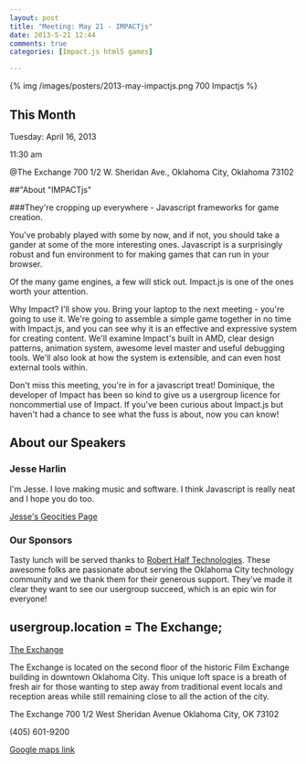 ```yaml
---
layout: post
title: "Meeting: May 21 - IMPACTjs"
date: 2013-5-21 12:44
comments: true
categories: [Impact.js html5 games]

---
```

{% img /images/posters/2013-may-impactjs.png 700 Impactjs %}

## This Month

Tuesday: April 16, 2013 

11:30 am

@The Exchange
700 1/2 W. Sheridan Ave.,
Oklahoma City, Oklahoma
73102




##"About "IMPACTjs" 

###They're cropping up everywhere - Javascript frameworks for game creation.

You've probably played with some by now, and if not, you should take a gander at some of the more interesting ones. Javascript is a surprisingly robust and fun environment to for making games that can run in your browser.

Of the many game engines, a few will stick out. Impact.js is one of the ones worth your attention.

Why Impact? I'll show you. Bring your laptop to the next meeting - you're going to use it. We're going to assemble a simple game together in no time with Impact.js, and you can see why it is an effective and expressive system for creating content. We'll examine Impact's built in AMD, clear design patterns, animation system, awesome level master and useful debugging tools. We'll also look at how the system is extensible, and can even host external tools within.

Don't miss this meeting, you're in for a javascript treat! Dominique, the developer of Impact has been so kind to give us a usergroup licence for noncommertial use of Impact. If you've been curious about Impact.js but haven't had a chance to see what the fuss is about, now you can know! 

<!-- more -->

## About our Speakers

### Jesse Harlin
I'm Jesse. I love making music and software. I think Javascript is really neat and I hope you do too.

[Jesse's Geocities Page](http://www.jesseharlin.net/)

### Our Sponsors
Tasty lunch will be served thanks to [Robert Half Technologies](http://www.roberthalftechnology.com/). These awesome folks are passionate about serving the Oklahoma City technology community and we thank them for their generous support. They've made it clear they want to see our usergroup succeed, which is an epic win for everyone!

## usergroup.location = The Exchange;


[The Exchange](http://www.exchangeokc.com/) 

The Exchange is located on the second floor of the historic Film Exchange building in downtown Oklahoma City.  This unique loft space is a breath of fresh air for those wanting to step away from traditional event locals and reception areas while still remaining close to all the action of the city.

The Exchange
700 1/2 West Sheridan Avenue
Oklahoma City, OK 73102

(405) 601-9200    


[Google maps link](https://maps.google.com/maps?q=+700+West+Sheridan+Avenue+Oklahoma+City,+OK+73102&hl=en&sll=37.0625,-95.677068&sspn=83.75977,57.919922&hnear=700+W+Sheridan+Ave,+Oklahoma+City,+Oklahoma+73102&t=m&z=17)

